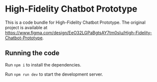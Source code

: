 
  # High-Fidelity Chatbot Prototype

  This is a code bundle for High-Fidelity Chatbot Prototype. The original project is available at https://www.figma.com/design/EeO32LGPaBgtsAY7tm0sIu/High-Fidelity-Chatbot-Prototype.

  ## Running the code

  Run `npm i` to install the dependencies.

  Run `npm run dev` to start the development server.
  